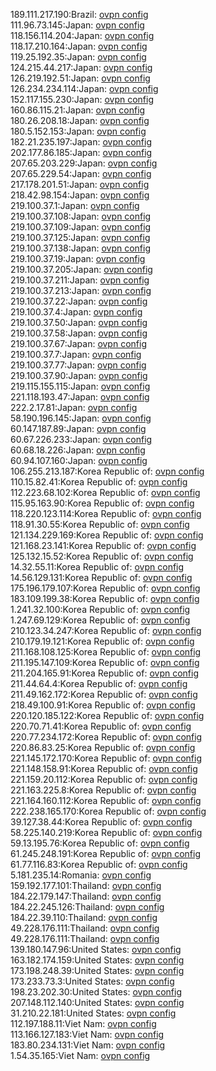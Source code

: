 189.111.217.190:Brazil: [ovpn config](vpn/189_111_217_190.ovpn)  
111.96.73.145:Japan: [ovpn config](vpn/111_96_73_145.ovpn)  
118.156.114.204:Japan: [ovpn config](vpn/118_156_114_204.ovpn)  
118.17.210.164:Japan: [ovpn config](vpn/118_17_210_164.ovpn)  
119.25.192.35:Japan: [ovpn config](vpn/119_25_192_35.ovpn)  
124.215.44.217:Japan: [ovpn config](vpn/124_215_44_217.ovpn)  
126.219.192.51:Japan: [ovpn config](vpn/126_219_192_51.ovpn)  
126.234.234.114:Japan: [ovpn config](vpn/126_234_234_114.ovpn)  
152.117.155.230:Japan: [ovpn config](vpn/152_117_155_230.ovpn)  
160.86.115.21:Japan: [ovpn config](vpn/160_86_115_21.ovpn)  
180.26.208.18:Japan: [ovpn config](vpn/180_26_208_18.ovpn)  
180.5.152.153:Japan: [ovpn config](vpn/180_5_152_153.ovpn)  
182.21.235.197:Japan: [ovpn config](vpn/182_21_235_197.ovpn)  
202.177.86.185:Japan: [ovpn config](vpn/202_177_86_185.ovpn)  
207.65.203.229:Japan: [ovpn config](vpn/207_65_203_229.ovpn)  
207.65.229.54:Japan: [ovpn config](vpn/207_65_229_54.ovpn)  
217.178.201.51:Japan: [ovpn config](vpn/217_178_201_51.ovpn)  
218.42.98.154:Japan: [ovpn config](vpn/218_42_98_154.ovpn)  
219.100.37.1:Japan: [ovpn config](vpn/219_100_37_1.ovpn)  
219.100.37.108:Japan: [ovpn config](vpn/219_100_37_108.ovpn)  
219.100.37.109:Japan: [ovpn config](vpn/219_100_37_109.ovpn)  
219.100.37.125:Japan: [ovpn config](vpn/219_100_37_125.ovpn)  
219.100.37.138:Japan: [ovpn config](vpn/219_100_37_138.ovpn)  
219.100.37.19:Japan: [ovpn config](vpn/219_100_37_19.ovpn)  
219.100.37.205:Japan: [ovpn config](vpn/219_100_37_205.ovpn)  
219.100.37.211:Japan: [ovpn config](vpn/219_100_37_211.ovpn)  
219.100.37.213:Japan: [ovpn config](vpn/219_100_37_213.ovpn)  
219.100.37.22:Japan: [ovpn config](vpn/219_100_37_22.ovpn)  
219.100.37.4:Japan: [ovpn config](vpn/219_100_37_4.ovpn)  
219.100.37.50:Japan: [ovpn config](vpn/219_100_37_50.ovpn)  
219.100.37.58:Japan: [ovpn config](vpn/219_100_37_58.ovpn)  
219.100.37.67:Japan: [ovpn config](vpn/219_100_37_67.ovpn)  
219.100.37.7:Japan: [ovpn config](vpn/219_100_37_7.ovpn)  
219.100.37.77:Japan: [ovpn config](vpn/219_100_37_77.ovpn)  
219.100.37.90:Japan: [ovpn config](vpn/219_100_37_90.ovpn)  
219.115.155.115:Japan: [ovpn config](vpn/219_115_155_115.ovpn)  
221.118.193.47:Japan: [ovpn config](vpn/221_118_193_47.ovpn)  
222.2.17.81:Japan: [ovpn config](vpn/222_2_17_81.ovpn)  
58.190.196.145:Japan: [ovpn config](vpn/58_190_196_145.ovpn)  
60.147.187.89:Japan: [ovpn config](vpn/60_147_187_89.ovpn)  
60.67.226.233:Japan: [ovpn config](vpn/60_67_226_233.ovpn)  
60.68.18.226:Japan: [ovpn config](vpn/60_68_18_226.ovpn)  
60.94.107.160:Japan: [ovpn config](vpn/60_94_107_160.ovpn)  
106.255.213.187:Korea Republic of: [ovpn config](vpn/106_255_213_187.ovpn)  
110.15.82.41:Korea Republic of: [ovpn config](vpn/110_15_82_41.ovpn)  
112.223.68.102:Korea Republic of: [ovpn config](vpn/112_223_68_102.ovpn)  
115.95.163.90:Korea Republic of: [ovpn config](vpn/115_95_163_90.ovpn)  
118.220.123.114:Korea Republic of: [ovpn config](vpn/118_220_123_114.ovpn)  
118.91.30.55:Korea Republic of: [ovpn config](vpn/118_91_30_55.ovpn)  
121.134.229.169:Korea Republic of: [ovpn config](vpn/121_134_229_169.ovpn)  
121.168.23.141:Korea Republic of: [ovpn config](vpn/121_168_23_141.ovpn)  
125.132.15.52:Korea Republic of: [ovpn config](vpn/125_132_15_52.ovpn)  
14.32.55.11:Korea Republic of: [ovpn config](vpn/14_32_55_11.ovpn)  
14.56.129.131:Korea Republic of: [ovpn config](vpn/14_56_129_131.ovpn)  
175.196.179.107:Korea Republic of: [ovpn config](vpn/175_196_179_107.ovpn)  
183.109.199.38:Korea Republic of: [ovpn config](vpn/183_109_199_38.ovpn)  
1.241.32.100:Korea Republic of: [ovpn config](vpn/1_241_32_100.ovpn)  
1.247.69.129:Korea Republic of: [ovpn config](vpn/1_247_69_129.ovpn)  
210.123.34.247:Korea Republic of: [ovpn config](vpn/210_123_34_247.ovpn)  
210.179.19.121:Korea Republic of: [ovpn config](vpn/210_179_19_121.ovpn)  
211.168.108.125:Korea Republic of: [ovpn config](vpn/211_168_108_125.ovpn)  
211.195.147.109:Korea Republic of: [ovpn config](vpn/211_195_147_109.ovpn)  
211.204.165.91:Korea Republic of: [ovpn config](vpn/211_204_165_91.ovpn)  
211.44.64.4:Korea Republic of: [ovpn config](vpn/211_44_64_4.ovpn)  
211.49.162.172:Korea Republic of: [ovpn config](vpn/211_49_162_172.ovpn)  
218.49.100.91:Korea Republic of: [ovpn config](vpn/218_49_100_91.ovpn)  
220.120.185.122:Korea Republic of: [ovpn config](vpn/220_120_185_122.ovpn)  
220.70.71.41:Korea Republic of: [ovpn config](vpn/220_70_71_41.ovpn)  
220.77.234.172:Korea Republic of: [ovpn config](vpn/220_77_234_172.ovpn)  
220.86.83.25:Korea Republic of: [ovpn config](vpn/220_86_83_25.ovpn)  
221.145.172.170:Korea Republic of: [ovpn config](vpn/221_145_172_170.ovpn)  
221.148.158.91:Korea Republic of: [ovpn config](vpn/221_148_158_91.ovpn)  
221.159.20.112:Korea Republic of: [ovpn config](vpn/221_159_20_112.ovpn)  
221.163.225.8:Korea Republic of: [ovpn config](vpn/221_163_225_8.ovpn)  
221.164.160.112:Korea Republic of: [ovpn config](vpn/221_164_160_112.ovpn)  
222.238.165.170:Korea Republic of: [ovpn config](vpn/222_238_165_170.ovpn)  
39.127.38.44:Korea Republic of: [ovpn config](vpn/39_127_38_44.ovpn)  
58.225.140.219:Korea Republic of: [ovpn config](vpn/58_225_140_219.ovpn)  
59.13.195.76:Korea Republic of: [ovpn config](vpn/59_13_195_76.ovpn)  
61.245.248.191:Korea Republic of: [ovpn config](vpn/61_245_248_191.ovpn)  
61.77.116.83:Korea Republic of: [ovpn config](vpn/61_77_116_83.ovpn)  
5.181.235.14:Romania: [ovpn config](vpn/5_181_235_14.ovpn)  
159.192.177.101:Thailand: [ovpn config](vpn/159_192_177_101.ovpn)  
184.22.179.147:Thailand: [ovpn config](vpn/184_22_179_147.ovpn)  
184.22.245.126:Thailand: [ovpn config](vpn/184_22_245_126.ovpn)  
184.22.39.110:Thailand: [ovpn config](vpn/184_22_39_110.ovpn)  
49.228.176.111:Thailand: [ovpn config](vpn/49_228_176_111.ovpn)  
49.228.176.111:Thailand: [ovpn config](vpn/49_228_176_111.ovpn)  
139.180.147.96:United States: [ovpn config](vpn/139_180_147_96.ovpn)  
163.182.174.159:United States: [ovpn config](vpn/163_182_174_159.ovpn)  
173.198.248.39:United States: [ovpn config](vpn/173_198_248_39.ovpn)  
173.233.73.3:United States: [ovpn config](vpn/173_233_73_3.ovpn)  
198.23.202.30:United States: [ovpn config](vpn/198_23_202_30.ovpn)  
207.148.112.140:United States: [ovpn config](vpn/207_148_112_140.ovpn)  
31.210.22.181:United States: [ovpn config](vpn/31_210_22_181.ovpn)  
112.197.188.11:Viet Nam: [ovpn config](vpn/112_197_188_11.ovpn)  
113.166.127.183:Viet Nam: [ovpn config](vpn/113_166_127_183.ovpn)  
183.80.234.131:Viet Nam: [ovpn config](vpn/183_80_234_131.ovpn)  
1.54.35.165:Viet Nam: [ovpn config](vpn/1_54_35_165.ovpn)  
